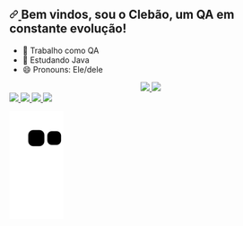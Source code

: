 <h2 dir="auto">
  <a id="quem-sou-eu" class="anchor" aria-hidden="true" href="#quem-sou-eu">
    <svg class="octicon octicon-link" viewBox="0 0 16 16" version="1.1" width="16" height="16" aria-hidden="true">
    <path fill-rule="evenodd" d="M7.775 3.275a.75.75 0 001.06 1.06l1.25-1.25a2 2 0 112.83 2.83l-2.5 2.5a2 2 0 01-2.83 0 .75.75 0 00-1.06 1.06 3.5 3.5 0 004.95 0l2.5-2.5a3.5 3.5 0 00-4.95-4.95l-1.25 1.25zm-4.69 9.64a2 2 0 010-2.83l2.5-2.5a2 2 0 012.83 0 .75.75 0 001.06-1.06 3.5 3.5 0 00-4.95 0l-2.5 2.5a3.5 3.5 0 004.95 4.95l1.25-1.25a.75.75 0 00-1.06-1.06l-1.25 1.25a2 2 0 01-2.83 0z">
    </path>
    </svg>
  </a>Bem vindos, sou o Clebão, um QA em constante evolução!</h2>

- 🔭 Trabalho como QA
- 🌱 Estudando Java
- 😄 Pronouns: Ele/dele

<div align="center" dir="auto">
  <a href="https://github.com/clebersfjunior">
  <img height="180em" src="https://github-readme-stats.vercel.app/api?username=clebersfjunior&show_icons=true&theme=dracula&include_all_commits=true&count_private=true" style="max-width: 100%;">
  <img height="180em" src="https://github-readme-stats.vercel.app/api/top-langs/?username=clebersfjunior&layout=compact&langs_count=7&theme=dracula" style="max-width: 100%;">
  </a>
</div>

<div dir="auto"><a href="https://github.com/clebersfjunior"> 
  </a>
  <a href="https://www.youtube.com/channel/UC8zhffYStE3cQoDcVGOucyg" rel="nofollow">
    <img src="https://img.shields.io/badge/YouTube-FF0000?style=for-the-badge&logo=youtube&amp;logoColor=white" style="max-width: 100%;">
  </a>
  <a href="https://instagram.com/jrsfcleber" rel="nofollow">
    <img src="https://camo.githubusercontent.com/acaa286597b43c96dc02b69b90de15a65c52063e31835b763a061cc815f64bac/68747470733a2f2f696d672e736869656c64732e696f2f62616467652f2d496e7374616772616d2d2532334534343035463f7374796c653d666f722d7468652d6261646765266c6f676f3d696e7374616772616d266c6f676f436f6c6f723d7768697465" data-canonical-src="https://img.shields.io/badge/-Instagram-%23E4405F?style=for-the-badge&amp;logo=instagram&logoColor=white" style="max-width: 100%;">
  </a>
 	<a href="mailto:clebersfjunior@gmail.com">
    <img src="https://camo.githubusercontent.com/927d6b3961fa048ff7303daf291cb5869dfa25018997cf8c1373c2f6a85b1458/68747470733a2f2f696d672e736869656c64732e696f2f62616467652f2d476d61696c2d2532333333333f7374796c653d666f722d7468652d6261646765266c6f676f3d676d61696c266c6f676f436f6c6f723d7768697465" data-canonical-src="https://img.shields.io/badge/-Gmail-%23333?style=for-the-badge&amp;logo=gmail&logoColor=white" style="max-width: 100%;">
  </a>
  <a href="https://www.linkedin.com/in/clebersfjunior/" rel="nofollow">
    <img src="https://img.shields.io/badge/-LinkedIn-%230077B5?style=for-the-badge&logo=linkedin&amp;logoColor=white" style="max-width: 100%;">
  </a> 
<p dir="auto"><a target="_blank" rel="noopener noreferrer" href="https://github.com/rafaballerini/rafaballerini/blob/output/github-contribution-grid-snake.svg"><img src="https://github.com/rafaballerini/rafaballerini/raw/output/github-contribution-grid-snake.svg" alt="Snake animation" style="max-width: 100%;"></a></p>
</div>
